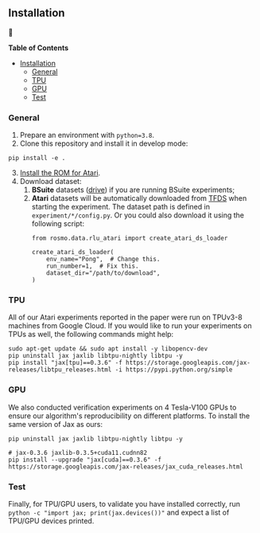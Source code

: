 ## Installation

:wrench:

**Table of Contents**

- [Installation](#installation)
  - [General](#general)
  - [TPU](#tpu)
  - [GPU](#gpu)
  - [Test](#test)

### General

1. Prepare an environment with `python=3.8`.
2. Clone this repository and install it in develop mode:
```console
pip install -e .
```
3. [Install the ROM for Atari](https://github.com/openai/atari-py#roms).
4. Download dataset:
   1. **BSuite** datasets ([drive](https://drive.google.com/file/d/1FWexoOphUgBaWTWtY9VR43N90z9A6FvP/view?usp=sharing)) if you are running BSuite experiments; 
   2. **Atari** datasets will be automatically downloaded from [TFDS](https://www.tensorflow.org/datasets/catalog/rlu_atari) when starting the experiment. The dataset path is defined in `experiment/*/config.py`. Or you could also download it using the following script:
      ```
      from rosmo.data.rlu_atari import create_atari_ds_loader

      create_atari_ds_loader(
          env_name="Pong",  # Change this.
          run_number=1,  # Fix this.
          dataset_dir="/path/to/download",
      )
      ```

### TPU

All of our Atari experiments reported in the paper were run on TPUv3-8 machines from Google Cloud. If you would like to run your experiments on TPUs as well, the following commands might help:
```console
sudo apt-get update && sudo apt install -y libopencv-dev
pip uninstall jax jaxlib libtpu-nightly libtpu -y
pip install "jax[tpu]==0.3.6" -f https://storage.googleapis.com/jax-releases/libtpu_releases.html -i https://pypi.python.org/simple
```  

### GPU

We also conducted verification experiments on 4 Tesla-V100 GPUs to ensure our algorithm's reproducibility on different platforms. To install the same version of Jax as ours:
```console
pip uninstall jax jaxlib libtpu-nightly libtpu -y

# jax-0.3.6 jaxlib-0.3.5+cuda11.cudnn82
pip install --upgrade "jax[cuda]==0.3.6" -f https://storage.googleapis.com/jax-releases/jax_cuda_releases.html
```

### Test

Finally, for TPU/GPU users, to validate you have installed correctly, run `python -c "import jax; print(jax.devices())"` and expect a list of TPU/GPU devices printed.
